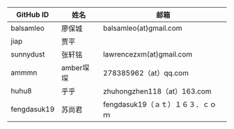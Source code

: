 GitHub ID|姓名 | 邮箱
---- | ---- |----
balsamleo |廖保城|balsamleo(at)gmail.com
jiap |贾平 |
sunnydust |张轩铭|lawrencezxm(at)gmail.com
ammmn |amber堔堔|278385962（at）qq.com
huhu8 |乎乎|zhuhongzhen118（at）163.com
fengdasuk19| 苏尚君|fengdasuk19（ａｔ）１６３．ｃｏｍ
